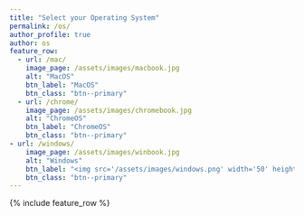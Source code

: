 ```yaml
---
title: "Select your Operating System"
permalink: /os/
author_profile: true
author: os
feature_row:
  - url: /mac/
    image_page: /assets/images/macbook.jpg
    alt: "MacOS"
    btn_label: "MacOS"
    btn_class: "btn--primary"
  - url: /chrome/
    image_page: /assets/images/chromebook.jpg
    alt: "ChromeOS"
    btn_label: "ChromeOS"
    btn_class: "btn--primary"
- url: /windows/
    image_page: /assets/images/winbook.jpg
    alt: "Windows"
    btn_label: "<img src='/assets/images/windows.png' width='50' height='50'> Windows"
    btn_class: "btn--primary"
---
```


{% include feature_row %} 
